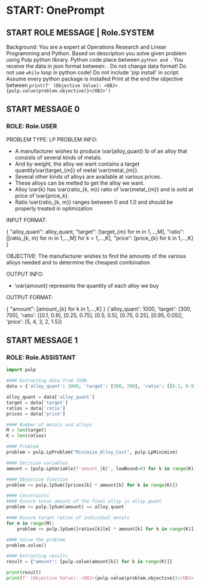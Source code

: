 # START: OnePrompt 
## START ROLE MESSAGE | Role.SYSTEM 
Background: You are a expert at Operations Research and Linear Programming and Python. Based on description you solve given problem using Pulp python library. Python code place between ```python and ```. You receive the data in json format between: <DATA></DATA>. Do not change data format! Do not use `while` loop in python code! Do not include 'pip install' in script. Assume every python package is installed Print at the end the objective between <OBJ></OBJ> `print(f' (Objective Value): <OBJ>{pulp.value(problem.objective)}</OBJ>')`  
## START MESSAGE 0 
### ROLE: Role.USER
<DESCRIPTION>
PROBLEM TYPE: LP
PROBLEM INFO:

- A manufacturer wishes to produce \var{alloy_quant} lb of an alloy that consists of several kinds of metals.
- And by weight, the alloy we want contains a target quantity\var{target_{m}} of metal \var{metal_{m}}.
- Several other kinds of alloys are available at various prices. 
- These alloys can be melted to get the alloy we want.
- Alloy \var{k} has \var{ratio_{k, m}} ratio of \var{metal_{m}} and is sold at price of \var{price_k}.
- Ratio \var{ratio_{k, m}} ranges between 0 and 1.0 and should be properly treated in optimization

INPUT FORMAT:

{
	"alloy_quant": alloy_quant,
	"target": [target_{m} for m in 1,...,M],
	"ratio": [[ratio_{k, m} for m in 1,...,M] for k = 1,...,K],
	"price": [price_{k} for k in 1,...,K]
}

OBJECTIVE: The manufacturer wishes to find the amounts of the various alloys needed and to determine the cheapest combination.

OUTPUT INFO:

- \var{amount} represents the quantity of each alloy we buy

OUTPUT FORMAT:

{
	"amount": [amount_{k} for k in 1,...,K]
}
</DESCRIPTION>
<DATA>
{'alloy_quant': 1000, 'target': [300, 700], 'ratio': [[0.1, 0.9], [0.25, 0.75], [0.5, 0.5], [0.75, 0.25], [0.95, 0.05]], 'price': [5, 4, 3, 2, 1.5]}</DATA>


## START MESSAGE 1 
### ROLE: Role.ASSISTANT
```python
import pulp

#### Extracting data from JSON
data = {'alloy_quant': 1000, 'target': [300, 700], 'ratio': [[0.1, 0.9], [0.25, 0.75], [0.5, 0.5], [0.75, 0.25], [0.95, 0.05]], 'price': [5, 4, 3, 2, 1.5]}

alloy_quant = data['alloy_quant']
target = data['target']
ratios = data['ratio']
prices = data['price']

#### Number of metals and alloys
M = len(target)
K = len(ratios)

#### Problem
problem = pulp.LpProblem("Minimize_Alloy_Cost", pulp.LpMinimize)

#### Decision variables
amount = [pulp.LpVariable(f'amount_{k}', lowBound=0) for k in range(K)]

#### Objective function
problem += pulp.lpSum([prices[k] * amount[k] for k in range(K)])

#### Constraints
#### Ensure total amount of the final alloy is alloy_quant
problem += pulp.lpSum(amount) == alloy_quant

#### Ensure target ratios of individual metals
for m in range(M):
    problem += pulp.lpSum([ratios[k][m] * amount[k] for k in range(K)]) == target[m]

#### Solve the problem
problem.solve()

#### Extracting results
result = {"amount": [pulp.value(amount[k]) for k in range(K)]}

print(result)
print(f' (Objective Value): <OBJ>{pulp.value(problem.objective)}</OBJ>')
```

